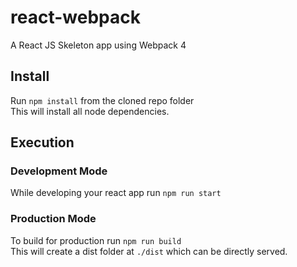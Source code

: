 # react-webpack
A React JS Skeleton app using Webpack 4

## Install
Run ``` npm install ``` from the cloned repo folder  
This will install all node dependencies.  

## Execution
### Development Mode
While developing your react app run ``` npm run start ```  

### Production Mode
To build for production run ``` npm run build ```  
This will create a dist folder at ``` ./dist ``` which can be directly served.
